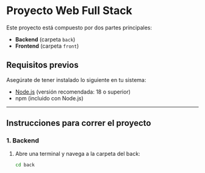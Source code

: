 # Proyecto Web Full Stack

Este proyecto está compuesto por dos partes principales:

- **Backend** (carpeta `back`)
- **Frontend** (carpeta `front`)

## Requisitos previos

Asegúrate de tener instalado lo siguiente en tu sistema:

- [Node.js](https://nodejs.org/) (versión recomendada: 18 o superior)
- npm (incluido con Node.js)

---

## Instrucciones para correr el proyecto

### 1. Backend

1. Abre una terminal y navega a la carpeta del back:

   ```bash
   cd back
